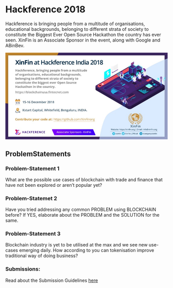 # Hackference 2018
Hackference is bringing people from a multitude of organisations, educational backgrounds, belonging to different strata of society to constitute the Biggest Ever Open Source Hackathon the country has ever seen. XinFin is an Associate Sponsor in the event, along with Google and ABinBev.


<img src="../metaData/hackference-banner.jpg" alt="XinFin as associate sponsor at Hackference">


## ProblemStatements

### Problem-Statement 1
What are the possible use cases of blockchain with trade and finance that have not been explored or aren’t popular yet?

### Problem-Statemet 2
Have you tried addressing any common PROBLEM using BLOCKCHAIN before? If YES, elaborate about the PROBLEM and the SOLUTION for the same.

### Problem-Statement 3
Blockchain industry is yet to be utilised at the max and we see new use-cases emerging daily. How according to you can tokenisation improve traditional way of doing business?

### Submissions:
Read about the Submission Guidelines [here](../SubmissionGuide)
